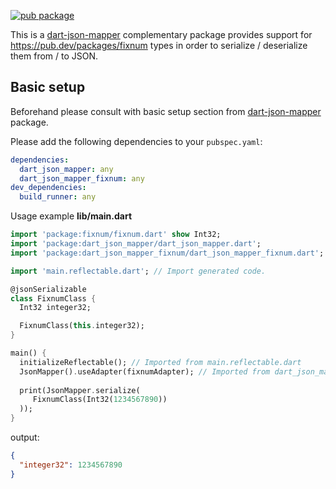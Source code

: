 [![pub package](https://img.shields.io/pub/v/dart_json_mapper_fixnum.svg)](https://pub.dartlang.org/packages/dart_json_mapper_fixnum)

This is a [dart-json-mapper][1] complementary package provides support for https://pub.dev/packages/fixnum types in order to serialize / deserialize them from / to JSON.
 
## Basic setup

Beforehand please consult with basic setup section from [dart-json-mapper][1] package. 

Please add the following dependencies to your `pubspec.yaml`:

```yaml
dependencies:
  dart_json_mapper: any
  dart_json_mapper_fixnum: any
dev_dependencies:
  build_runner: any
```

Usage example
**lib/main.dart**
```dart
import 'package:fixnum/fixnum.dart' show Int32;
import 'package:dart_json_mapper/dart_json_mapper.dart';
import 'package:dart_json_mapper_fixnum/dart_json_mapper_fixnum.dart';

import 'main.reflectable.dart'; // Import generated code.

@jsonSerializable
class FixnumClass {
  Int32 integer32;

  FixnumClass(this.integer32);
}

main() {
  initializeReflectable(); // Imported from main.reflectable.dart
  JsonMapper().useAdapter(fixnumAdapter); // Imported from dart_json_mapper_fixnum
  
  print(JsonMapper.serialize(
     FixnumClass(Int32(1234567890))
  ));
}
```
output:
```json
{
  "integer32": 1234567890
}
```

[1]: https://github.com/k-paxian/dart-json-mapper